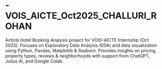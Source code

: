# -VOIS_AICTE_Oct2025_CHALLURI_ROHAN
Airbnb Hotel Booking Analysis project for VOIS–AICTE Internship (Oct 2025). Focuses on Exploratory Data Analysis (EDA) and data visualization using Python, Pandas, Matplotlib &amp; Seaborn. Provides insights on pricing, property types, reviews &amp; neighborhoods with support from ChatGPT, Julius AI, and Google Colab.
